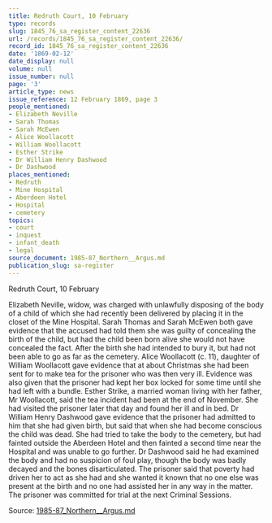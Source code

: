 ```yaml
---
title: Redruth Court, 10 February
type: records
slug: 1845_76_sa_register_content_22636
url: /records/1845_76_sa_register_content_22636/
record_id: 1845_76_sa_register_content_22636
date: '1869-02-12'
date_display: null
volume: null
issue_number: null
page: '3'
article_type: news
issue_reference: 12 February 1869, page 3
people_mentioned:
- Elizabeth Neville
- Sarah Thomas
- Sarah McEwen
- Alice Woollacott
- William Woollacott
- Esther Strike
- Dr William Henry Dashwood
- Dr Dashwood
places_mentioned:
- Redruth
- Mine Hospital
- Aberdeen Hotel
- Hospital
- cemetery
topics:
- court
- inquest
- infant_death
- legal
source_document: 1985-87_Northern__Argus.md
publication_slug: sa-register
---
```


Redruth Court, 10 February

Elizabeth Neville, widow, was charged with unlawfully disposing of the body of a child of which she had recently been delivered by placing it in the closet of the Mine Hospital.  Sarah Thomas and Sarah McEwen both gave evidence that the accused had told them she was guilty of concealing the birth of the child, but had the child been born alive she would not have concealed the fact.  After the birth she had intended to bury it, but had not been able to go as far as the cemetery.  Alice Woollacott (c. 11), daughter of William Woollacott gave evidence that at about Christmas she had been sent for to make tea for the prisoner who was then very ill.  Evidence was also given that the prisoner had kept her box locked for some time until she had left with a bundle.  Esther Strike, a married woman living with her father, Mr Woollacott, said the tea incident had been at the end of November.  She had visited the prisoner later that day and found her ill and in bed.  Dr William Henry Dashwood gave evidence that the prisoner had admitted to him that she had given birth, but said that when she had become conscious the child was dead.  She had tried to take the body to the cemetery, but had fainted outside the Aberdeen Hotel and then fainted a second time near the Hospital and was unable to go further.  Dr Dashwood said he had examined the body and had no suspicion of foul play, though the body was badly decayed and the bones disarticulated.  The prisoner said that poverty had driven her to act as she had and she wanted it known that no one else was present at the birth and no one had assisted her in any way in the matter.  The prisoner was committed for trial at the next Criminal Sessions.

Source: [1985-87_Northern__Argus.md](/downloads/markdown/1985-87_Northern__Argus.md)

